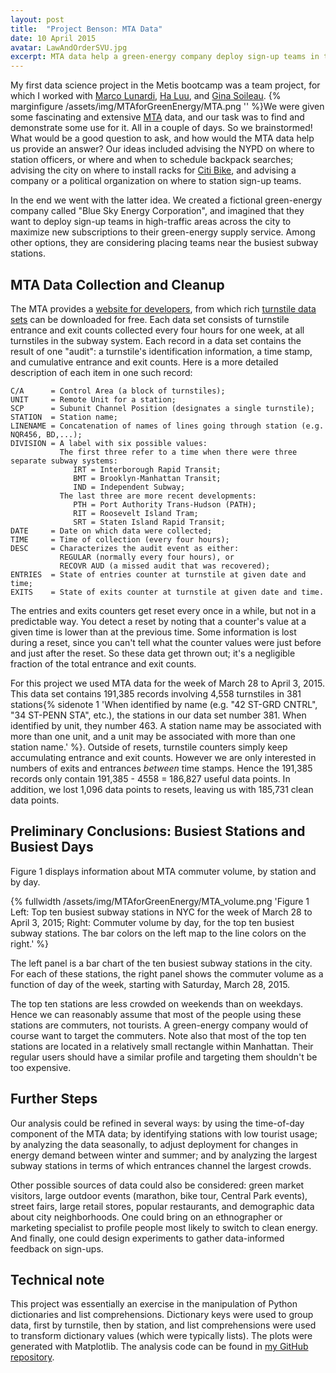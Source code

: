 ```yaml
---
layout: post
title:  "Project Benson: MTA Data"
date: 10 April 2015
avatar: LawAndOrderSVU.jpg
excerpt: MTA data help a green-energy company deploy sign-up teams in the city...
---
```

My first data science project in the Metis bootcamp was a team project, for which I worked with [Marco Lunardi](http://marcolunardi.github.io/), [Ha Luu](http://hbl15.github.io/), and [Gina Soileau](http://gfsoileau.github.io/).  {% marginfigure /assets/img/MTAforGreenEnergy/MTA.png '' %}We were given some fascinating and extensive [MTA](http://www.mta.info/) data, and our task was to find and demonstrate some use for it.  All in a couple of days.  So we brainstormed!  What would be a good question to ask, and how would the MTA data help us provide an answer?  Our ideas included advising the NYPD on where to station officers, or where and when to schedule backpack searches; advising the city on where to install racks for [Citi Bike](https://www.citibikenyc.com/), and advising a company or a political organization on where to station sign-up teams.  

In the end we went with the latter idea.  We created a fictional green-energy company called "Blue Sky Energy Corporation", and imagined that they want to deploy sign-up teams in high-traffic areas across the city to maximize new subscriptions to their green-energy supply service.  Among other options, they are considering placing teams near the busiest subway stations.

## MTA Data Collection and Cleanup

The MTA provides a [website for developers](http://web.mta.info/developers/), from which rich [turnstile data sets](http://web.mta.info/developers/turnstile.html) can be downloaded for free.  Each data set consists of turnstile entrance and exit counts collected every four hours for one week, at all turnstiles in the subway system.  Each record in a data set contains the result of one "audit": a turnstile's identification information, a time stamp, and cumulative entrance and exit counts.  Here is a more detailed description of each item in one such record:

```
C/A      = Control Area (a block of turnstiles);
UNIT     = Remote Unit for a station;
SCP      = Subunit Channel Position (designates a single turnstile);
STATION  = Station name;
LINENAME = Concatenation of names of lines going through station (e.g. NQR456, BD,...);
DIVISION = A label with six possible values:
           The first three refer to a time when there were three separate subway systems:
              IRT = Interborough Rapid Transit;
              BMT = Brooklyn-Manhattan Transit;
              IND = Independent Subway;
           The last three are more recent developments:
              PTH = Port Authority Trans-Hudson (PATH);
              RIT = Roosevelt Island Tram;
              SRT = Staten Island Rapid Transit;
DATE     = Date on which data were collected;
TIME     = Time of collection (every four hours);
DESC     = Characterizes the audit event as either:
           REGULAR (normally every four hours), or
           RECOVR AUD (a missed audit that was recovered);
ENTRIES  = State of entries counter at turnstile at given date and time;
EXITS    = State of exits counter at turnstile at given date and time.
```

The entries and exits counters get reset every once in a while, but not in a predictable way.  You detect a reset by noting that a counter's value at a given time is lower than at the previous time. Some information is lost during a reset, since you can't tell what the counter values were just before and just after the reset.  So these data get thrown out; it's a negligible fraction of the total entrance and exit counts.

For this project we used MTA data for the week of March 28 to April 3, 2015.  This data set contains 191,385 records involving 4,558 turnstiles in 381 stations{% sidenote 1 'When identified by name (e.g. "42 ST-GRD CNTRL", "34 ST-PENN STA", etc.), the stations in our data set number 381.  When identified by unit, they number 463.  A station name may be associated with more than one unit, and a unit may be associated with more than one station name.' %}.  Outside of resets, turnstile counters simply keep accumulating entrance and exit counts.  However we are only interested in numbers of exits and entrances *between* time stamps.  Hence the 191,385 records only contain 191,385 - 4558 = 186,827 useful data points.  In addition, we lost 1,096 data points to resets, leaving us with 185,731 clean data points.

## Preliminary Conclusions: Busiest Stations and Busiest Days

Figure 1 displays information about MTA commuter volume, by station and by day.

{% fullwidth /assets/img/MTAforGreenEnergy/MTA_volume.png 'Figure 1 Left: Top ten busiest subway stations in NYC for the week of March 28 to April 3, 2015; Right: Commuter volume by day, for the top ten busiest subway stations.  The bar colors on the left map to the line colors on the right.' %}

The left panel is a bar chart of the ten busiest subway stations in the city.  For each of these stations, the right panel shows the commuter volume as a function of day of the week, starting with Saturday, March 28, 2015.

The top ten stations are less crowded on weekends than on weekdays.  Hence we can reasonably assume that most of the people using these stations are commuters, not tourists.  A green-energy company would of course want to target the commuters.  Note also that most of the top ten stations are located in a relatively small rectangle within Manhattan.  Their regular users should have a similar profile and targeting them shouldn't be too expensive.

## Further Steps

Our analysis could be refined in several ways: by using the time-of-day component of the MTA data; by identifying stations with low tourist usage; by analyzing the data seasonally, to adjust deployment for changes in energy demand between winter and summer; and by analyzing the largest subway stations in terms of which entrances channel the largest crowds.

Other possible sources of data could also be considered: green market visitors, large outdoor events (marathon, bike tour, Central Park events), street fairs, large retail stores, popular restaurants, and demographic data about city neighborhoods.  One could bring on an ethnographer or marketing specialist to profile people most likely to switch to clean energy. And finally, one could design experiments to gather data-informed feedback on sign-ups.

## Technical note

This project was essentially an exercise in the manipulation of Python dictionaries and list comprehensions.  Dictionary keys were used to group data, first by turnstile, then by station, and list comprehensions were used to transform dictionary values (which were typically lists).  The plots were generated with Matplotlib.  The analysis code can be found in [my GitHub repository](https://github.com/LucDemortier/MTAforGreenEnergy).